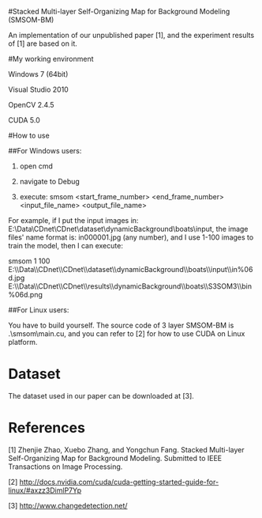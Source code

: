 #Stacked Multi-layer Self-Organizing Map for Background Modeling (SMSOM-BM)

An implementation of our unpublished paper [1], and the experiment results of [1] are based on it.

#My working environment

Windows 7 (64bit)


Visual Studio 2010


OpenCV 2.4.5


CUDA 5.0


#How to use

##For Windows users:




1. open cmd


2. navigate to Debug


3. execute: smsom \<start_frame_number> \<end_frame_number> \<input_file_name> \<output_file_name>



For example, if I put the input images in: E:\Data\CDnet\CDnet\dataset\dynamicBackground\boats\input, 
the image files' name format is: in000001.jpg (any number), and I use 1-100 images to train the model, then I can execute:



smsom 1 100 E:\\\Data\\\CDnet\\\CDnet\\\dataset\\\dynamicBackground\\\boats\\\input\\\in%06d.jpg E:\\\Data\\\CDnet\\\CDnet\\\results\\\dynamicBackground\\\boats\\\S3SOM3\\\bin%06d.png


##For Linux users:


You have to build yourself. The source code of 3 layer SMSOM-BM is .\smsom\main.cu, and you can refer to [2] for how to use CUDA on Linux platform.


Dataset
=====
The dataset used in our paper can be downloaded at [3].



References
=====

[1] Zhenjie Zhao, Xuebo Zhang, and Yongchun Fang. Stacked Multi-layer Self-Organizing Map for
Background Modeling. Submitted to IEEE Transactions on Image Processing.

[2] http://docs.nvidia.com/cuda/cuda-getting-started-guide-for-linux/#axzz3DimlP7Yp

[3] http://www.changedetection.net/

